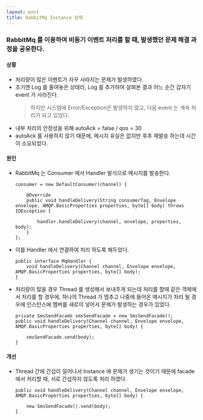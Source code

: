 ```yaml
---
layout: post
title: RabbitMq Instance 문제
---
```


### RabbitMq 를 이용하여 비동기 이벤트 처리를 할 때, 발생했던 문제 해결 과정을 공유한다.  

#### 상황
  * 처리량이 많은 이벤트가 자꾸 사라지는 문제가 발생하였다.
  * 초기엔 Log 를 줄여놓은 상태라, Log 를 추가하여 살펴본 결과 어느 순간 갑자기 event 가 사라진다. 
    > 하지만 시스템에 Error/Exception은 발생하지 않고, 다음 event 는 계속 처리가 되고 있었다.
  * 내부 처리의 안정성을 위해 autoAck = false / qos = 30    
  * autoAck 를 사용하지 않기 때문에, 메시지 유실은 없지만 후추 재발송 하는데 시간이 소요되었다.  
    
#### 원인
  * RabbitMq 는 Consumer 에서 Handler 발식으로 메시지를 발송한다.
     <pre><code>consumer = new DefaultConsumer(channel) {
  
        @Override
        public void handleDelivery(String consumerTag, Envelope envelope, AMQP.BasicProperties properties, byte[] body) throws IOException {
      
            handler.handleDelivery(channel, envelope, properties, body);
        }
    };</code></pre>

  * 이를 Handler 에서 연결하여 처리 하도록 해두었다.
     <pre><code>public interface MqHandler {
        void handleDelivery(Channel channel, Envelope envelope, AMQP.BasicProperties properties, byte[] body);
    }</code></pre>     

  * 처리량이 많을 경우 Thread 를 생성해서 보내주게 되는데 처리를 할때 같은 객체에서 처리를 할 경우에, 하나의 Thread 가 멈추고 나중에 들어온 메시지가 처리 될 경우에 인스턴스에 멤버를 새로이 넣어서 문제가 발생하는 경우가 있었다.
     <pre><code>private SmsSendFacade smsSendFacade = new SmsSendFacade();
    public void handleDelivery(Channel channel, Envelope envelope, AMQP.BasicProperties properties, byte[] body) {
     
        smsSendFacade.send(body);
    }</code></pre>        
  
#### 개선 
* Thread 간에 간섭이 일어나서 Instance 에 문제가 생기는 것이기 때문에 facade 에서 처리할 때, 서로 간섭하지 않도록 처리 하였다.
     <pre><code>public void handleDelivery(Channel channel, Envelope envelope, AMQP.BasicProperties properties, byte[] body) {
     
      new SmsSendFacade().send(body);
  }</code></pre>        